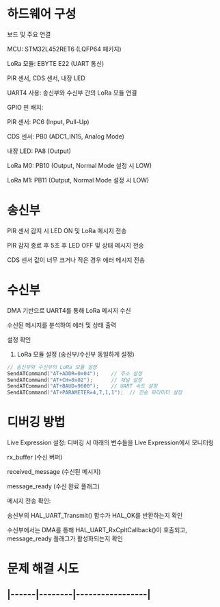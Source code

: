 # 하드웨어 구성
보드 및 주요 연결

MCU: STM32L452RET6 (LQFP64 패키지)

LoRa 모듈: EBYTE E22 (UART 통신)

PIR 센서, CDS 센서, 내장 LED

UART4 사용: 송신부와 수신부 간의 LoRa 모듈 연결

GPIO 핀 배치:

PIR 센서: PC6 (Input, Pull-Up)

CDS 센서: PB0 (ADC1_IN15, Analog Mode)

내장 LED: PA8 (Output)

LoRa M0: PB10 (Output, Normal Mode 설정 시 LOW)

LoRa M1: PB11 (Output, Normal Mode 설정 시 LOW)

# 송신부 
PIR 센서 감지 시 LED ON 및 LoRa 메시지 전송

PIR 감지 종료 후 5초 후 LED OFF 및 상태 메시지 전송

CDS 센서 값이 너무 크거나 작은 경우 에러 메시지 전송

# 수신부 
DMA 기반으로 UART4를 통해 LoRa 메시지 수신

수신된 메시지를 분석하여 에러 및 상태 출력

설정 확인
1. LoRa 모듈 설정 (송신부/수신부 동일하게 설정)
```c
// 송신부와 수신부의 LoRa 모듈 설정
SendATCommand("AT+ADDR=0x04");    // 주소 설정
SendATCommand("AT+CH=0x02");      // 채널 설정
SendATCommand("AT+BAUD=9600");    // UART 속도 설정
SendATCommand("AT+PARAMETER=4,7,1,1");  // 전송 파라미터 설정
```
# 디버깅 방법
Live Expression 설정: 디버깅 시 아래의 변수들을 Live Expression에서 모니터링

rx_buffer (수신 버퍼)

received_message (수신된 메시지)

message_ready (수신 완료 플래그)

메시지 전송 확인:

송신부의 HAL_UART_Transmit() 함수가 HAL_OK를 반환하는지 확인

수신부에서는 DMA를 통해 HAL_UART_RxCpltCallback()이 호출되고, message_ready 플래그가 활성화되는지 확인

# 문제 해결 시도 

|------|--------|-----------------|
----------------------------------


